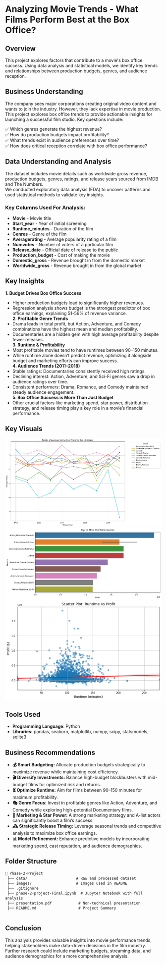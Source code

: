 
# Analyzing Movie Trends - What Films Perform Best at the Box Office?

## Overview
This project explores factors that contribute to a movie's box office success. Using data analysis and statistical models, we identify key trends and relationships between production budgets, genres, and audience reception.

## Business Understanding
The company sees major corporations creating original video content and wants to join the industry. However, they lack expertise in movie production. This project explores box office trends to provide actionable insights for launching a successful film studio. Key questions include:

✅ Which genres generate the highest revenue?  
✅ How do production budgets impact profitability?  
✅ What trends exist in audience preferences over time?  
✅ How does critical reception correlate with box office performance? 

## Data Understanding and Analysis
The dataset includes movie details such as worldwide gross revenue, production budgets, genres, ratings, and release years sourced from IMDB and The Numbers.  
We conducted exploratory data analysis (EDA) to uncover patterns and used statistical methods to validate key insights.  
### Key Columns Used For Analysis:
- **Movie** - Movie title  
- **Start_year** - Year of initial screening 
- **Runtime_minutes** - Duration of the film  
- **Genres** - Genre of the film  
- **Averagerating** - Average popularity rating of a film  
- **Numvotes** - Number of voters of a particular film  
- **Release_date** - Official date of release to the public  
- **Production_budget** - Cost of making the movie  
- **Domestic_gross** - Revenue brought in from the domestic market  
- **Worldwide_gross** - Revenue brought in from the global market  

## Key Insights
**1. Budget Drives Box Office Success** 
- Higher production budgets lead to significantly higher revenues.  
- Regression analysis shows budget is the strongest predictor of box office earnings, explaining 51-56% of revenue variance.  
**2. Profitable Genre Trends**  
- Drama leads in total profit, but Action, Adventure, and Comedy combinations have the highest mean and median profitability.  
- Documentaries are a hidden gem with high average profitability despite fewer releases.  
**3. Runtime & Profitability**  
- Most profitable movies tend to have runtimes between 90–150 minutes.  
- While runtime alone doesn’t predict revenue, optimizing it alongside budget and marketing efforts can improve success.  
**4. Audience Trends (2011–2018)**  
- Stable ratings: Documentaries consistently received high ratings.  
- Declining interest: Action, Adventure, and Sci-Fi genres saw a drop in audience ratings over time.  
- Consistent performers: Drama, Romance, and Comedy maintained steady audience engagement.  
**5. Box Office Success is More Than Just Budget** 
- Other crucial factors like marketing spend, star power, distribution strategy, and release timing play a key role in a movie’s financial performance.  

## Key Visuals
![Alt text](images/genre_trends.png)
![Alt text](images/profitable_genres.png)
![Alt text](images/runtime_profit.png)


## Tools Used
- **Programming Language**: Python
- **Libraries:** pandas, seaborn, matplotlib, numpy, scipy, statsmodels, sqlite3

## Business Recommendations
- **💰 Smart Budgeting:** Allocate production budgets strategically to maximize revenue while maintaining cost efficiency.  
- **🎬 Diversify Investments:** Balance high-budget blockbusters with mid-budget films for optimized risk and returns.  
- **⏳ Optimize Runtime:** Aim for films between 90–150 minutes for maximum profitability.  
- **🎭 Genre Focus:** Invest in profitable genres like Action, Adventure, and Comedy while exploring high-potential Documentary films.  
- **🌟 Marketing & Star Power:** A strong marketing strategy and A-list actors can significantly boost a film’s success.  
- **🕰️ Strategic Release Timing:** Leverage seasonal trends and competitive analysis to maximize box office earnings.  
- **📊 Model Refinement:** Enhance predictive models by incorporating marketing spend, cast reputation, and audience demographics.   

## Folder Structure
```
📂 Phase-2-Project
 ├── data/                      # Raw and processed dataset  
 ├── images/                    # Images used in README  
 ├── .gitignore  
 ├── phase-2-project-Final.ipynb  # Jupyter Notebook with full analysis  
 ├── presentation.pdf            # Non-technical presentation  
 ├── README.md                   # Project Summary  
 
```

## Conclusion
This analysis provides valuable insights into movie performance trends, helping stakeholders make data-driven decisions in the film industry. Further research could include marketing budgets, streaming data, and audience demographics for a more comprehensive analysis.
